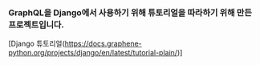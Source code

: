 ### GraphQL을 Django에서 사용하기 위해 튜토리얼을 따라하기 위해 만든 프로젝트입니다.

[Django 튜토리얼(https://docs.graphene-python.org/projects/django/en/latest/tutorial-plain/)]
